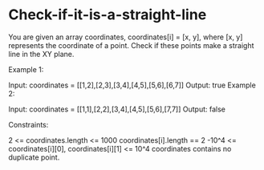 # Check-if-it-is-a-straight-line

You are given an array coordinates, coordinates[i] = [x, y], where [x, y] represents the coordinate of a point. Check if these points make a straight line in the XY plane.

 

 

Example 1:



Input: coordinates = [[1,2],[2,3],[3,4],[4,5],[5,6],[6,7]]
Output: true
Example 2:



Input: coordinates = [[1,1],[2,2],[3,4],[4,5],[5,6],[7,7]]
Output: false
 

Constraints:

2 <= coordinates.length <= 1000
coordinates[i].length == 2
-10^4 <= coordinates[i][0], coordinates[i][1] <= 10^4
coordinates contains no duplicate point.
